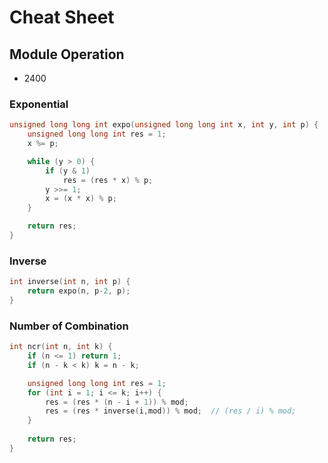 # Cheat Sheet

## Module Operation

- 2400

### Exponential

```c++
unsigned long long int expo(unsigned long long int x, int y, int p) {
    unsigned long long int res = 1;
    x %= p;

    while (y > 0) {
        if (y & 1)
            res = (res * x) % p;
        y >>= 1;
        x = (x * x) % p;
    }

    return res;
}
```

### Inverse

```c++
int inverse(int n, int p) {
    return expo(n, p-2, p);
}
```

### Number of Combination

```c++
int ncr(int n, int k) {
    if (n <= 1) return 1;
    if (n - k < k) k = n - k;

    unsigned long long int res = 1;
    for (int i = 1; i <= k; i++) {
        res = (res * (n - i + 1)) % mod;
        res = (res * inverse(i,mod)) % mod;  // (res / i) % mod;
    }
    
    return res;
}
```